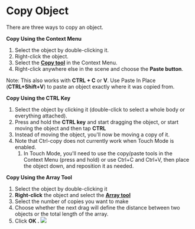 # Copy Object

There are three ways to copy an object.

**Copy Using the Context Menu**

1. Select the object by double-clicking it.
2. Right-click the object.
3. Select the [**Copy tool**](tilt-array-copy-and-paste.md) in the Context Menu.
4. Right-click anywhere else in the scene and choose the **Paste button**.

Note: This also works with **CTRL + C** or **V**. Use Paste In Place (**CTRL+Shift+V**) to paste an object exactly where it was copied from.

**Copy Using the CTRL Key**

1. Select the object by clicking it (double-click to select a whole body or everything attached).
2. Press and hold the **CTRL key** and start dragging the object, or start moving the object and then tap **CTRL**
3. Instead of moving the object, you'll now be moving a copy of it.
4. Note that Ctrl-copy does not currently work when Touch Mode is enabled.
   1. In Touch Mode, you'll need to use the copy/paste tools in the Context Menu (press and hold) or use Ctrl+C and Ctrl+V, then place the object down, and reposition it as needed.

**Copy Using the Array Tool**

1. Select the object by double-clicking it
2. **Right-click** the object and select the [**Array tool**](tilt-array-copy-and-paste.md)
3. Select the number of copies you want to make
4. Choose whether the next drag will define the distance between two objects or the total length of the array.
5. Click **OK .** ![](<../.gitbook/assets/array\_properties (1).png>)
